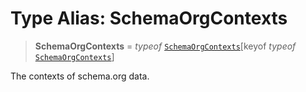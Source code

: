 # Type Alias: SchemaOrgContexts

> **SchemaOrgContexts** = *typeof* [`SchemaOrgContexts`](../variables/SchemaOrgContexts.md)\[keyof *typeof* [`SchemaOrgContexts`](../variables/SchemaOrgContexts.md)\]

The contexts of schema.org data.
